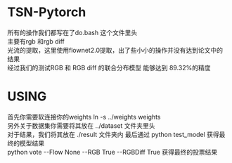 # TSN-Pytorch
所有的操作我们都写在了do.bash 这个文件里头    
主要有rgb 和rgb diff    
光流的提取，这里使用flownet2.0提取，出了些小小的操作并没有达到论文中的结果    
经过我们的测试RGB 和 RGB diff 的联合分布模型 能够达到 89.32%的精度   

# USING
首先你需要软连接你的weights  ln -s ../weights weights  
另外关于数据集你需要将其放在  ../dataset 文件夹里头  
对于结果，我们将其放在 ./result 文件夹内 最后通过 python test_model 获得最终的模型结果  
python vote --Flow None --RGB True --RGBDiff True 获得最终的投票结果  



